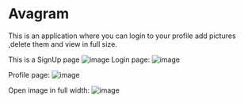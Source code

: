 # Avagram
This is an application where you can login to your profile add pictures ,delete them and view in full size.

This is a SignUp page 
![image](https://user-images.githubusercontent.com/42550136/59769684-51c04d00-92af-11e9-9f0b-0b219c0ffe51.png)
Login page:
![image](https://user-images.githubusercontent.com/42550136/59769839-977d1580-92af-11e9-9f63-7876d0199c79.png)

Profile page:
![image](https://user-images.githubusercontent.com/42550136/59770011-e925a000-92af-11e9-84ff-8143a7911fb3.png)

Open image in full width:
![image](https://user-images.githubusercontent.com/42550136/59770785-42420380-92b1-11e9-97a9-387cb30624ee.png)
